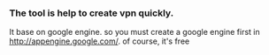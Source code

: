 ### The tool is help to create vpn quickly.

It base on google engine. so you must create a google engine first in http://appengine.google.com/. of course, it's free
